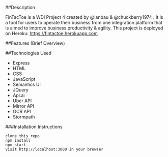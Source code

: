 ##Description

FinTacToe is a WDI Project 4 created by @lanbau & @chuckberry1974 . It is a tool for users to operate their business from one integration platform that is aimed to improve business productivity & agility. This project is deployed on Heroku: https://fintactoe.herokuapp.com

##Features (Brief Overview)

##Technologies Used

- Express
- HTML
- CSS
- JavaScript
- Semantics UI
- JQuery
- Api.ai
- Uber API
- Mirror API
- OCR API
- Stormpath

###Installation Instructions
```
clone this repo
npm install
npm start
visit http://localhost:3000 in your browser
```
